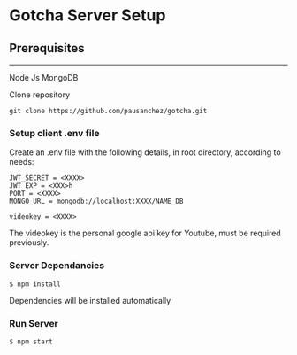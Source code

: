 # Gotcha Server Setup


## Prerequisites
-----

Node Js
MongoDB

Clone repository

```
git clone https://github.com/pausanchez/gotcha.git
```


### Setup client .env file

Create an .env file with the following details, in root directory, according to needs:

```
JWT_SECRET = <XXXX>
JWT_EXP = <XXX>h
PORT = <XXXX>
MONGO_URL = mongodb://localhost:XXXX/NAME_DB

videokey = <XXXX>

```

The videokey is the personal google api key for Youtube, must be required previously.

### Server Dependancies

```
$ npm install
```

Dependencies will be installed automatically

### Run Server

```
$ npm start
```


